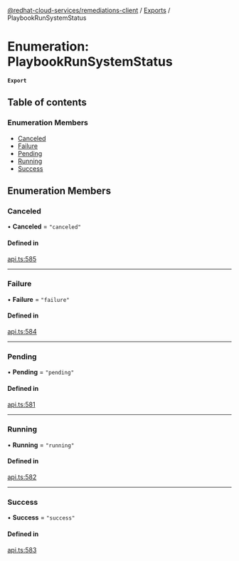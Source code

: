 [@redhat-cloud-services/remediations-client](../README.md) / [Exports](../modules.md) / PlaybookRunSystemStatus

# Enumeration: PlaybookRunSystemStatus

**`Export`**

## Table of contents

### Enumeration Members

- [Canceled](PlaybookRunSystemStatus.md#canceled)
- [Failure](PlaybookRunSystemStatus.md#failure)
- [Pending](PlaybookRunSystemStatus.md#pending)
- [Running](PlaybookRunSystemStatus.md#running)
- [Success](PlaybookRunSystemStatus.md#success)

## Enumeration Members

### Canceled

• **Canceled** = ``"canceled"``

#### Defined in

[api.ts:585](https://github.com/RedHatInsights/javascript-clients/blob/main/packages/remediations/api.ts#L585)

___

### Failure

• **Failure** = ``"failure"``

#### Defined in

[api.ts:584](https://github.com/RedHatInsights/javascript-clients/blob/main/packages/remediations/api.ts#L584)

___

### Pending

• **Pending** = ``"pending"``

#### Defined in

[api.ts:581](https://github.com/RedHatInsights/javascript-clients/blob/main/packages/remediations/api.ts#L581)

___

### Running

• **Running** = ``"running"``

#### Defined in

[api.ts:582](https://github.com/RedHatInsights/javascript-clients/blob/main/packages/remediations/api.ts#L582)

___

### Success

• **Success** = ``"success"``

#### Defined in

[api.ts:583](https://github.com/RedHatInsights/javascript-clients/blob/main/packages/remediations/api.ts#L583)
